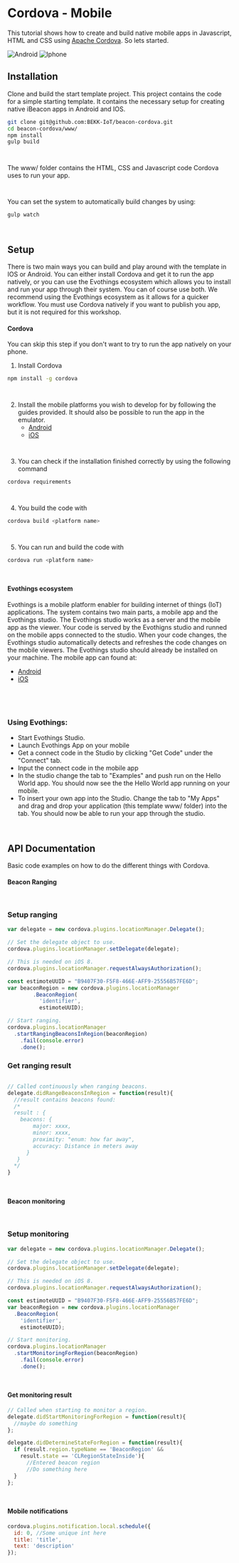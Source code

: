# Cordova - Mobile

This tutorial shows how to create and build native mobile apps in Javascript, HTML and CSS using [Apache Cordova](https://cordova.apache.org/). So lets started.

![Android](static/img/gadget/android.png)
![Iphone](static/img/gadget/iphone.png)

## Installation
Clone and build the start template project. This project contains the code for a simple starting template. It contains the necessary setup for creating native iBeacon apps in Android and IOS.

```sh
git clone git@github.com:BEKK-IoT/beacon-cordova.git
cd beacon-cordova/www/
npm install
gulp build
```

` `

The www/ folder contains the HTML, CSS and Javascript code Cordova uses to run your app.

` `

You can set the system to automatically build changes by using:
```sh
gulp watch
```

` `

## Setup
There is two main ways you can build and play around with the template in IOS or Android. You can either install Cordova and get it to run the app natively, or you can use the Evothings ecosystem which allows you to install and run your app through their system. You can of course use both. We recommend using the Evothings ecosystem as it allows for a quicker workflow. You must use Cordova natively if you want to publish you app, but it is not required for this workshop.


#### Cordova
You can skip this step if you don't want to try to run the app natively on your phone.

1. Install Cordova
```sh
npm install -g cordova
```

` `

2. Install the mobile platforms you wish to develop for by following the guides provided. It should also be possible to run the app in the emulator.
    - [Android](https://cordova.apache.org/docs/en/latest/guide/platforms/android/index.html)
    - [iOS](https://cordova.apache.org/docs/en/latest/guide/platforms/ios/index.html)

` `

3. You can check if the installation finished correctly by using the following command
```sh
cordova requirements
```

` `

4. You build the code with
```sh
cordova build <platform name>
```

` `

5. You can run and build the code with
```sh
cordova run <platform name>
```

` `

#### Evothings ecosystem
Evothings is a mobile platform enabler for building internet of things (IoT) applications. The system contains two main parts, a mobile app and the Evothings studio. The Evothings studio works as a server and the mobile app as the viewer. Your code is served by the Evothigns studio and runned on the mobile apps connected to the studio. When your code changes, the Evothings studio automatically detects and refreshes the code changes on the mobile viewers. The Evothings studio should already be installed on your machine. The mobile app can found at:
  - [Android](https://play.google.com/store/apps/details?id=com.evothings.evothingsviewer)
  - [iOS](https://itunes.apple.com/se/app/evothings-viewer/id1029452707?mt=8)

` `

` `

### Using Evothings:
  - Start Evothings Studio.
  - Launch Evothings App on your mobile
  - Get a connect code in the Studio by clicking "Get Code" under the "Connect" tab.
  - Input the connect code in the mobile app
  - In the studio change the tab to "Examples" and push run on the Hello World app. You should now see the the Hello World app running on your mobile.
  - To insert your own app into the Studio. Change the tab to "My Apps" and drag and drop your application (this template www/ folder) into the tab. You should now be able to run your app through the studio.

` `

## API Documentation
Basic code examples on how to do the different things with Cordova.

#### Beacon Ranging

` `

### Setup ranging
```js
var delegate = new cordova.plugins.locationManager.Delegate();

// Set the delegate object to use.
cordova.plugins.locationManager.setDelegate(delegate);

// This is needed on iOS 8.
cordova.plugins.locationManager.requestAlwaysAuthorization();

const estimoteUUID = "B9407F30-F5F8-466E-AFF9-25556B57FE6D";
var beaconRegion = new cordova.plugins.locationManager
        .BeaconRegion(
          'identifier',
          estimoteUUID);

// Start ranging.
cordova.plugins.locationManager
  .startRangingBeaconsInRegion(beaconRegion)
	.fail(console.error)
	.done();

```

### Get ranging result
```js

// Called continuously when ranging beacons.
delegate.didRangeBeaconsInRegion = function(result){
  //result contains beacons found:
  /*
  result : {
    beacons: {
        major: xxxx,
        minor: xxxx,
        proximity: "enum: how far away",
        accuracy: Distance in meters away
      }
   }
  */
}
```          

` `

#### Beacon monitoring

` `

### Setup monitoring
```js
var delegate = new cordova.plugins.locationManager.Delegate();

// Set the delegate object to use.
cordova.plugins.locationManager.setDelegate(delegate);

// This is needed on iOS 8.
cordova.plugins.locationManager.requestAlwaysAuthorization();

const estimoteUUID = "B9407F30-F5F8-466E-AFF9-25556B57FE6D";
var beaconRegion = new cordova.plugins.locationManager
  .BeaconRegion(
    'identifier',
    estimoteUUID);

// Start monitoring.
cordova.plugins.locationManager
  .startMonitoringForRegion(beaconRegion)
	.fail(console.error)
	.done();
```

` `

#### Get monitoring result
```js
// Called when starting to monitor a region.
delegate.didStartMonitoringForRegion = function(result){
  //maybe do something
};

delegate.didDetermineStateForRegion = function(result){
  if (result.region.typeName == 'BeaconRegion' &&
    result.state == 'CLRegionStateInside'){
      //Entered beacon region
      //Do something here
  }
};
```

` `

#### Mobile notifications
```js
cordova.plugins.notification.local.schedule({
  id: 0, //Some unique int here
  title: 'title',
  text: 'description'
});
```
